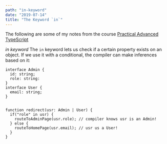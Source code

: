 ```yaml
---
path: "in-keyword"
date: "2019-07-14"
title: "The Keyword `in`"
---
```


The following are some of my notes from the course [Practical Advanced TypeScript](https://egghead.io/courses/practical-advanced-typescript)


*in keyword* The `in` keyword lets us check if a certain property exists on an object. If we use it with a conditional, the compiler can make inferences  based on it:

```
interface Admin {
  id: string;
  role: string:
}
interface User {
  email: string;
}


function redirect(usr: Admin | User) {
  if("role" in usr) {
    routeToAdminPage(usr.role); // compiler knows usr is an Admin!
  } else {
    routeToHomePage(usr.email); // usr us a User!
  }
}
```